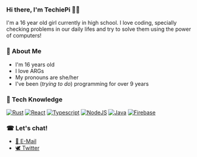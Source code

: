 ### Hi there, I'm TechiePi 👩‍🦰

I'm a 16 year old girl currently in high school. I love coding, specially checking problems in our daily lifes and try to solve them using the power of computers!

### 🎏 About Me
- I'm 16 years old
- I love ARGs
- My pronouns are she/her
- I've been (_trying to do_) programming for over 9 years

### 🎨 Tech Knowledge
[![Rust](https://img.shields.io/badge/Rust-000000?style=for-the-badge&logo=rust&logoColor=white)](https://www.rust-lang.org/)
[![React](https://img.shields.io/badge/React-06ABD9?style=for-the-badge&logo=react&logoColor=white)](https://reactjs.org/)
[![Typescript](https://img.shields.io/badge/Typescript-3178C6?style=for-the-badge&logo=typescript&logoColor=white)](https://typescriptlang.org/)
[![NodeJS](https://img.shields.io/badge/Node.JS-339933?style=for-the-badge&logo=node.js&logoColor=white)](https://nodejs.org/)
[![Java](https://img.shields.io/badge/Java-007396?style=for-the-badge&logo=java&logoColor=white)](https://www.java.com/en/)
[![Firebase](https://img.shields.io/badge/Firebase-FFCA28?style=for-the-badge&logo=firebase&logoColor=black)](https://firebase.google.com/)

<!--### 🛒 Showcase
- My website (_kinda_ updated): [new.techiepi.dev](https://new.techiepi.dev) (_also [3.1416.info](https://3.1416.info)_)
- Node VPS Deployment (a simple action to deploy a nodejs app): [Techie-Pi/node-vps-deployment](https://github.com/Techie-Pi/node-vps-deployment)
- Discord Bot Template (a simple js template with a command system implemented): [Techie-Pi/discord-bot-template](https://github.com/Techie-Pi/discord-bot-template)-->

### ☎ Let's chat!
- [📠 E-Mail](mailto:contact@techiepi.dev)
- [🕊 Twitter](https://twitter.com/Techie_Pi)
 
